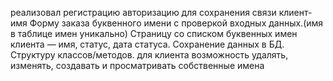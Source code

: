 реализовал
    регистрацию авторизацию для сохранения связи клиент-имя
    Форму заказа буквенного имени с проверкой входных данных.(имя в таблице имен уникально)
    Страницу со списком буквенных имен клиента — имя, статус, дата статуса.
    Сохранение данных в БД.
    Структуру классов/методов.
    для клиента возможность удалять, изменять, создавать и просматривать собственные имена
